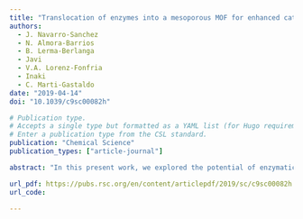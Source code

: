 ```yaml
---
title: "Translocation of enzymes into a mesoporous MOF for enhanced catalytic activity under extreme conditions"
authors:
  - J. Navarro-Sanchez
  - N. Almora-Barrios
  - B. Lerma-Berlanga
  - Javi
  - V.A. Lorenz-Fonfria 
  - Inaki
  - C. Marti-Gastaldo
date: "2019-04-14"
doi: "10.1039/c9sc00082h"

# Publication type.
# Accepts a single type but formatted as a YAML list (for Hugo requirements).
# Enter a publication type from the CSL standard.
publication: "Chemical Science"
publication_types: ["article-journal"]

abstract: "In this present work, we explored the potential of enzymatic catalysis for the chemical industry, addressing the limitations of enzymes in harsh environments and their low recyclability. We investigated the role of Metal - Organic Frameworks (MOFs) as active supports to overcome these challenges, primarily through enzyme immobilization and stabilization. Using mild heating and a non-polar medium during incubation, we induced the translocation of a small enzyme, protease, into the mesoporous MOF MIL-101(Al)-NH2. Our proteolytic tests demonstrated that protease@MIL-101(Al)-NH2 exhibits higher activity than the free enzyme under all tested conditions. Importantly, this biocomposite extends usability to extreme pH and high-temperature conditions. MOF immobilization also provided long-term stability, recyclability, and excellent compatibility with competing enzymes. We propose that this simple, one-step infiltration strategy could accelerate the discovery of new MOF-enzyme biocatalysts tailored for biotechnological applications."

url_pdf: https://pubs.rsc.org/en/content/articlepdf/2019/sc/c9sc00082h
url_code: 

---
```

